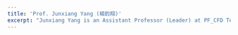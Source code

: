 ```yaml
---
title: 'Prof. Junxiang Yang (楊鈞翔)'
excerpt: "Junxiang Yang is an Assistant Professor (Leader) at PF_CFD Team. Detailed introduction of Prof. Yang can refer to the Homepage. <br/><img src='/images/JXYang.png' width='200px'>"
---
```



